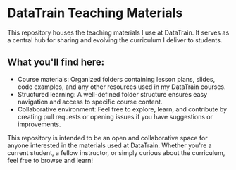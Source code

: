 # DataTrain Teaching Materials
This repository houses the teaching materials I use at DataTrain. It serves as a central hub for sharing and evolving the curriculum I deliver to students.

## What you'll find here:

- Course materials: Organized folders containing lesson plans, slides, code examples, and any other resources used in my DataTrain courses.
- Structured learning: A well-defined folder structure ensures easy navigation and access to specific course content.
- Collaborative environment: Feel free to explore, learn, and contribute by creating pull requests or opening issues if you have suggestions or improvements.

This repository is intended to be an open and collaborative space for anyone interested in the materials used at DataTrain. Whether you're a current student, a fellow instructor, or simply curious about the curriculum, feel free to browse and learn!
